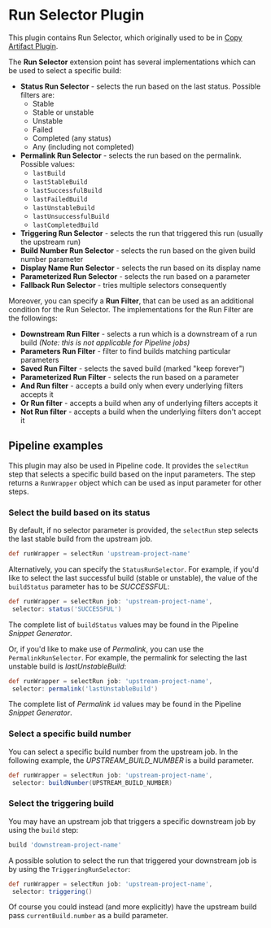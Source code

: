 # Run Selector Plugin

This plugin contains Run Selector, which originally used to be in
[Copy Artifact Plugin](https://wiki.jenkins-ci.org/display/JENKINS/Copy+Artifact+Plugin).

The **Run Selector** extension point has several implementations which can be used to select a specific build:
 - **Status Run Selector** - selects the run based on the last status. Possible filters are:
   - Stable
   - Stable or unstable
   - Unstable
   - Failed
   - Completed (any status)
   - Any (including not completed)
 - **Permalink Run Selector** - selects the run based on the permalink. Possible values:
   - `lastBuild`
   - `lastStableBuild`
   - `lastSuccessfulBuild`
   - `lastFailedBuild`
   - `lastUnstableBuild`
   - `lastUnsuccessfulBuild`
   - `lastCompletedBuild`
 - **Triggering Run Selector** - selects the run that triggered this run (usually the upstream run)
 - **Build Number Run Selector** - selects the run based on the given build number parameter
 - **Display Name Run Selector** - selects the run based on its display name
 - **Parameterized Run Selector** - selects the run based on a parameter
 - **Fallback Run Selector** - tries multiple selectors consequently

Moreover, you can specify a **Run Filter**, that can be used as an additional condition for the Run Selector.
The implementations for the Run Filter are the followings:
 - **Downstream Run Filter** - selects a run which is a downstream of a run build
*(Note: this is not applicable for Pipeline jobs)*
 - **Parameters Run Filter** - filter to find builds matching particular parameters
 - **Saved Run Filter** - selects the saved build (marked "keep forever")
 - **Parameterized Run Filter** - selects the run based on a parameter
 - **And Run filter** - accepts a build only when every underlying filters accepts it
 - **Or Run filter** - accepts a build when any of underlying filters accepts it
 - **Not Run filter** - accepts a build when the underlying filters don't accept it

## Pipeline examples

This plugin may also be used in Pipeline code. 
It provides the `selectRun` step that selects a specific build based on the input parameters.
The step returns a `RunWrapper` object which can be used as input parameter for other steps.

### Select the build based on its status

By default, if no selector parameter is provided, the `selectRun` step selects the last stable build from the 
upstream job.

```groovy
def runWrapper = selectRun 'upstream-project-name'
```

Alternatively, you can specify the `StatusRunSelector`. 
For example, if you'd like to select the last successful build (stable or unstable), the value of the 
`buildStatus` parameter has to be *SUCCESSFUL*:
 
```groovy
def runWrapper = selectRun job: 'upstream-project-name', 
 selector: status('SUCCESSFUL') 
```
The complete list of `buildStatus` values may be found in the Pipeline *Snippet Generator*.

Or, if you'd like to make use of *Permalink*, you can use the `PermalinkRunSelector`.
For example, the permalink for selecting the last unstable build is *lastUnstableBuild*: 

```groovy
def runWrapper = selectRun job: 'upstream-project-name', 
 selector: permalink('lastUnstableBuild') 
```

The complete list of *Permalink* `id` values may be found in the Pipeline *Snippet Generator*. 

### Select a specific build number

You can select a specific build number from the upstream job. 
In the following example, the *UPSTREAM_BUILD_NUMBER* is a build parameter.

```groovy
def runWrapper = selectRun job: 'upstream-project-name', 
 selector: buildNumber(UPSTREAM_BUILD_NUMBER)
```

### Select the triggering build

You may have an upstream job that triggers a specific downstream job by using the `build` step:

```groovy
build 'downstream-project-name'
```

A possible solution to select the run that triggered your downstream job is by using the `TriggeringRunSelector`:

```groovy
def runWrapper = selectRun job: 'upstream-project-name', 
 selector: triggering() 
```

Of course you could instead (and more explicitly) have the upstream build pass `currentBuild.number` as a build parameter.
